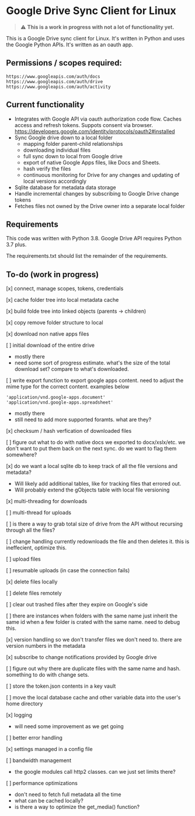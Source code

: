 # Google Drive Sync Client for Linux

> :warning: **This is a work in progress with not a lot of functionality yet.**

This is a Google Drive sync client for Linux.   It's written in Python and uses the Google Python APIs.  It's written as an oauth app.  

## Permissions / scopes required:

```
https://www.googleapis.com/auth/docs
https://www.googleapis.com/auth/drive 
https://www.googleapis.com/auth/activity
```

## Current functionality

* Integrates with Google API via oauth authorization code flow.  Caches access and refresh tokens.  Suppots consent via browser. https://developers.google.com/identity/protocols/oauth2#installed
* Sync Google drive down to a local folder
  * mapping folder parent-child relationships
  * downloading individual files
  * full sync down to local from Google drive
  * export of native Google Apps files, like Docs and Sheets.
  * hash verify the files
  * continuous monitoring for Drive for any changes and updating of local versions accordingly
* Sqlite database for metadata data storage 
* Handle incremental changes by subscribing to Google Drive change tokens
* Fetches files not owned by the Drive owner into a separate local folder

## Requirements

This code was written with Python 3.8.   Google Drive API requires Python 3.7 plus.   

The requirements.txt should list the remainder of the requirements. 

## To-do (work in progress)

[x] connect, manage scopes, tokens, credentials

[x] cache folder tree into local metadata cache

[x] build folde tree into linked objects (parents -> children)

[x] copy remove folder structure to local

[x] download non native apps files

[ ] initial download of the entire drive

- mostly there
- need some sort of progress estimate.   what's the size of the total download set?  compare to what's downloaded.

[ ] write export function to export google apps content.  need to adjust the mime type for the correct content.  examples below
```
'application/vnd.google-apps.document'
'application/vnd.google-apps.spreadsheet'
```
- mostly there
- still need to add more supported foramts. what are they?

[x] checksum / hash verfication of downloaded files

[ ] figure out what to do with native docs we exported to docx/xslx/etc.  we don't want to put them back on the next sync.   do we want to flag them somewhere?  

[x] do we want a local sqlite db to keep track of all the file versions and metadata?
- Will likely add additional tables, like for tracking files that errored out.
- Will probably extend the gObjects table with local file versioning

[x] multi-threading for downloads

[ ] multi-thread for uploads

[ ] is there a way to grab total size of drive from the API without recursing through all the files?

[ ] change handling currently redownloads the file and then deletes it.  this is ineffecient, optimize this.

[ ] upload files

[ ] resumable uploads (in case the connection fails)

[x] delete files locally

[ ] delete files remotely

[ ] clear out trashed files after they expire on Google's side

[ ] there are instances when folders with the same name just inherit the same id when a few folder is crated with the same name.  need to debug this.

[x] version handling so we don't transfer files we don't need to.   there are version numbers in the metadata

[x] subscribe to change notifications provided by Google drive

[ ] figure out why there are duplicate files with the same name and hash.  something to do with change sets.

[ ] store the token.json contents in a key vault

[ ] move the local database cache and other variable data into the user's home directory

[x] logging 
- will need some improvement as we get going

[ ] better error handling

[x] settings managed in a config file

[ ] bandwidth management
- the google modules call http2 classes.  can we just set limits there?

[ ] performance optimizations
- don't need to fetch full metadata all the time
- what can be cached locally?
- is there a way to optimize the get_media() function?